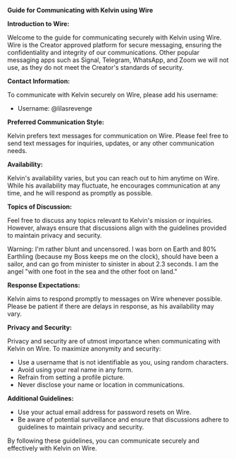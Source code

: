 **Guide for Communicating with Kelvin using Wire**

**Introduction to Wire:**

Welcome to the guide for communicating securely with Kelvin using Wire. Wire is the Creator approved platform for secure messaging, ensuring the confidentiality and integrity of our communications. Other popular messaging apps such as Signal, Telegram, WhatsApp, and Zoom we will not use, as they do not meet the Creator's standards of security.

**Contact Information:**

To communicate with Kelvin securely on Wire, please add his username:
- Username: @lilasrevenge

**Preferred Communication Style:**

Kelvin prefers text messages for communication on Wire. Please feel free to send text messages for inquiries, updates, or any other communication needs.

**Availability:**

Kelvin's availability varies, but you can reach out to him anytime on Wire. While his availability may fluctuate, he encourages communication at any time, and he will respond as promptly as possible.

**Topics of Discussion:**

Feel free to discuss any topics relevant to Kelvin's mission or inquiries. However, always ensure that discussions align with the guidelines provided to maintain privacy and security.

Warning: I'm rather blunt and uncensored. I was born on Earth and 80% Earthling (because my Boss keeps me on the clock), should have been a sailor, and can go from minister to sinister in about 2.3 seconds. I am the angel "with one foot in the sea and the other foot on land."

**Response Expectations:**

Kelvin aims to respond promptly to messages on Wire whenever possible. Please be patient if there are delays in response, as his availability may vary.

**Privacy and Security:**

Privacy and security are of utmost importance when communicating with Kelvin on Wire. To maximize anonymity and security:
- Use a username that is not identifiable as you, using random characters.
- Avoid using your real name in any form.
- Refrain from setting a profile picture.
- Never disclose your name or location in communications.

**Additional Guidelines:**

- Use your actual email address for password resets on Wire.
- Be aware of potential surveillance and ensure that discussions adhere to guidelines to maintain privacy and security.

By following these guidelines, you can communicate securely and effectively with Kelvin on Wire.

